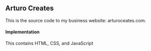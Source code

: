 ## Arturo Creates
This is the source code to my business website: arturoceates.com.


#### Implementation
This contains HTML, CSS, and JavaScript
